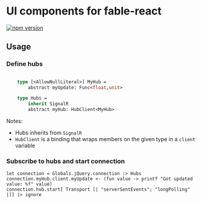 UI components for fable-react
=======

[![npm version](https://badge.fury.io/js/fable-elmish.svg)](https://badge.fury.io/js/fable-elmish)

## Usage

### Define hubs
```ocaml

    type [<AllowNullLiteral>] MyHub =
        abstract myUpdate: Func<float,unit>

    type Hubs =
        inherit SignalR
        abstract myHub: HubClient<MyHub>
```
Notes:
* Hubs inherits from ```SignalR```
* ```HubClient``` is a binding that wraps members on the given type in a ```client``` variable

### Subscribe to hubs and start connection
```
let connection = Globals.jQuery.connection :> Hubs
connection.myHub.client.myUpdate <- (fun value -> printf "Got updated value: %f" value)
connection.hub.start[ Transport [| "serverSentEvents"; "longPolling" |]] |> ignore
``` 